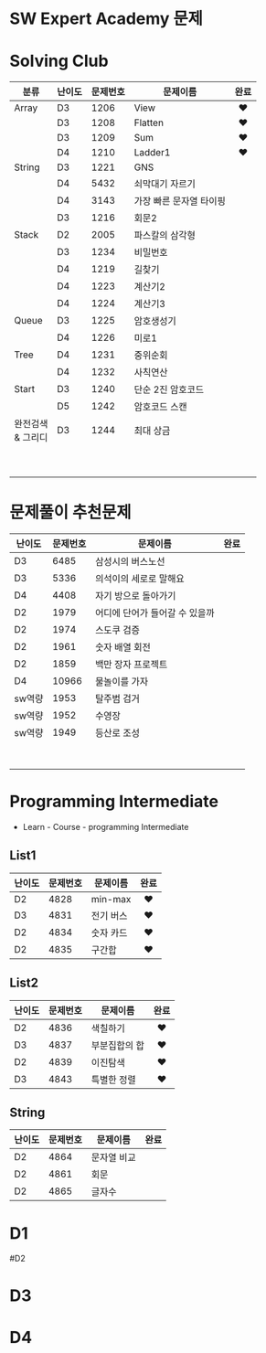 # SW Expert Academy 문제



# Solving Club

| 분류                   | 난이도 | 문제번호 | 문제이름                | 완료 |
| ---------------------- | ------ | -------- | ----------------------- | :--: |
| Array                  | D3     | 1206     | View                    |  ♥   |
|                        | D3     | 1208     | Flatten                 |  ♥   |
|                        | D3     | 1209     | Sum                     |  ♥   |
|                        | D4     | 1210     | Ladder1                 |  ♥   |
| String                 | D3     | 1221     | GNS                     |      |
|                        | D4     | 5432     | 쇠막대기 자르기         |      |
|                        | D4     | 3143     | 가장 빠른 문자열 타이핑 |      |
|                        | D3     | 1216     | 회문2                   |      |
| Stack                  | D2     | 2005     | 파스칼의 삼각형         |      |
|                        | D3     | 1234     | 비밀번호                |      |
|                        | D4     | 1219     | 길찾기                  |      |
|                        | D4     | 1223     | 계산기2                 |      |
|                        | D4     | 1224     | 계산기3                 |      |
| Queue                  | D3     | 1225     | 암호생성기              |      |
|                        | D4     | 1226     | 미로1                   |      |
| Tree                   | D4     | 1231     | 중위순회                |      |
|                        | D4     | 1232     | 사칙연산                |      |
| Start                  | D3     | 1240     | 단순 2진 암호코드       |      |
|                        | D5     | 1242     | 암호코드 스캔           |      |
| 완전검색<br />& 그리디 | D3     | 1244     | 최대 상금               |      |
|                        |        |          |                         |      |
|                        |        |          |                         |      |
|                        |        |          |                         |      |
|                        |        |          |                         |      |
|                        |        |          |                         |      |
|                        |        |          |                         |      |
|                        |        |          |                         |      |
|                        |        |          |                         |      |
|                        |        |          |                         |      |



# 문제풀이 추천문제

| 난이도 | 문제번호 | 문제이름                       | 완료 |
| ------ | -------- | ------------------------------ | ---- |
| D3     | 6485     | 삼성시의 버스노선              |      |
| D3     | 5336     | 의석이의 세로로 말해요         |      |
| D4     | 4408     | 자기 방으로 돌아가기           |      |
| D2     | 1979     | 어디에 단어가 들어갈 수 있을까 |      |
| D2     | 1974     | 스도쿠 검증                    |      |
| D2     | 1961     | 숫자 배열 회전                 |      |
| D2     | 1859     | 백만 장자 프로젝트             |      |
| D4     | 10966    | 물놀이를 가자                  |      |
| sw역량 | 1953     | 탈주범 검거                    |      |
| sw역량 | 1952     | 수영장                         |      |
| sw역량 | 1949     | 등산로 조성                    |      |
|        |          |                                |      |
|        |          |                                |      |
|        |          |                                |      |
|        |          |                                |      |
|        |          |                                |      |
|        |          |                                |      |
|        |          |                                |      |
|        |          |                                |      |



# Programming Intermediate

- Learn - Course - programming Intermediate



## List1

| 난이도 | 문제번호 | 문제이름  | 완료 |
| ------ | -------- | --------- | :--: |
| D2     | 4828     | min-max   |  ♥   |
| D3     | 4831     | 전기 버스 |  ♥   |
| D2     | 4834     | 숫자 카드 |  ♥   |
| D2     | 4835     | 구간합    |  ♥   |



## List2

| 난이도 | 문제번호 | 문제이름      | 완료 |
| ------ | -------- | ------------- | :--: |
| D2     | 4836     | 색칠하기      |  ♥   |
| D3     | 4837     | 부분집합의 합 |  ♥   |
| D2     | 4839     | 이진탐색      |  ♥   |
| D3     | 4843     | 특별한 정렬   |  ♥   |



## String

| 난이도 | 문제번호 | 문제이름    | 완료 |
| ------ | -------- | ----------- | ---- |
| D2     | 4864     | 문자열 비교 |      |
| D2     | 4861     | 회문        |      |
| D2     | 4865     | 글자수      |      |



# D1



#D2



# D3



# D4

